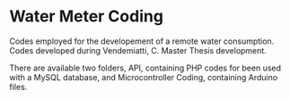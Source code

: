 # Water Meter Coding
Codes employed for the developement of a remote water consumption.
Codes developed during Vendemiatti, C. Master Thesis development.

There are available two folders, API, containing PHP codes for been used with a MySQL database, and Microcontroller Coding, containing Arduino files.
